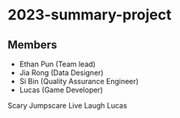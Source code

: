 # 2023-summary-project

## Members

- Ethan Pun (Team lead)
- Jia Rong (Data Designer)
- Si Bin (Quality Assurance Engineer)
- Lucas (Game Developer)

<Description of your project>
Scary Jumpscare
Live Laugh Lucas

